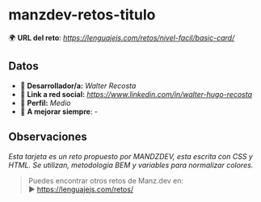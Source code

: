 # manzdev-retos-titulo

🌍 **URL del reto**: *https://lenguajejs.com/retos/nivel-facil/basic-card/*

## Datos

- 🦄 **Desarrollador/a:** *Walter Recosta*
- 🐇 **Link a red social:** *https://www.linkedin.com/in/walter-hugo-recosta*
- 🦾 **Perfil:** *Medio*
- 💬 **A mejorar siempre**: *-*

## Observaciones

*Esta tarjeta es un reto propuesto por MANDZDEV, esta escrita con CSS y HTML. Se utilizan, metodologia BEM y variables para normalizar colores.*

> Puedes encontrar otros retos de Manz.dev en: <br>▶ https://lenguajejs.com/retos/

